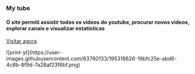 <h3>My tube</h3>

<h4> O site permiti assistir todos os vídeos do youtube, procurar novos videos, explorar canais e visualizar estatísticas </h4>
<a href="maiyoutube.netlify.app"><p>Visitar agora<p></a>
![print-yt](https://user-images.githubusercontent.com/63760133/195318626-18bfc25e-abd6-4c8b-8f9d-7a28af23f6bf.png)
